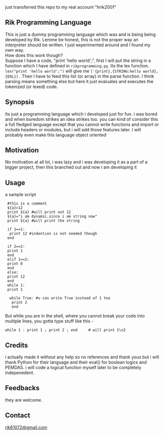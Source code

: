 just transferred this repo to my real account "hrik2001"



Rik Programming Language
---
This is just a dummy programming language which was and is being being developed by Rik. Lemme be honest, this is not the proper way an interpreter should be written. I just experimented around and I found my own way.</br>
How does this work though?</br>
Suppose I have a code, "print 'hello world';", first I will put the string in a function which I have defined in `rikprogramming.py`. Its the lex function. `lex("print 'hello world';")` will give me `['{print},{STRING:hello world},{EOL}]` . Then I have to feed this list (or array) in the parse function. I think parsing means something else but here it just evaluates and executes the tokenized (or lexed) code.

Synopsis
---
Its just a programming language which i developed just for fun. i was bored and when boredom strikes an idea strikes too. you can kind of consider this a full fledged language except that you cannot write functions and import or include headers or modules, but i will add those features later. I will probably even make this language object oriented

Motivation
---
No motivation at all lol, i was lazy and i was developing it as a part of a bigger project, then this branched out and now i am developing it

Usage
---
a sample script
```
 #this is a comment
 ${a}=12
 print ${a} #will print out 12
 ${a}="i am dynamic,since i am string now" 
 print ${a} #will print the string
 
 if 1==1:
  print 12 #indention is not needed though
 end
 
 if 2==2:
 print 1
 end
 elif 1==2:
 print 0
 end
 else:
 print 12
 end
 while 1:
 print 1
  
  while True: #u can write True instead of 1 too
   print 2
   end
```
But while you are in the shell, where you cannot break your code into multiple lines, you gotta type stuff like this - 
```
while 1 : print 1 ; print 2 ; end     # will print 1\n2
```
Credits
---
i actually made it without any help so no references and thank yous but i will thank Python for their language and their eval() for boolean logics and PEMDAS. i will code a logical function myself later to be completely indepenedent.

Feedbacks
---
they are welcome.

Contact
---
rik61072@gmail.com
